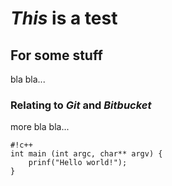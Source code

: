 # ***This*** is a **test** #

## For some **stuff** ##
bla bla...

### Relating to *Git* and *Bitbucket* ###
more bla bla...

```
#!c++
int main (int argc, char** argv) {
    prinf("Hello world!");
}
```